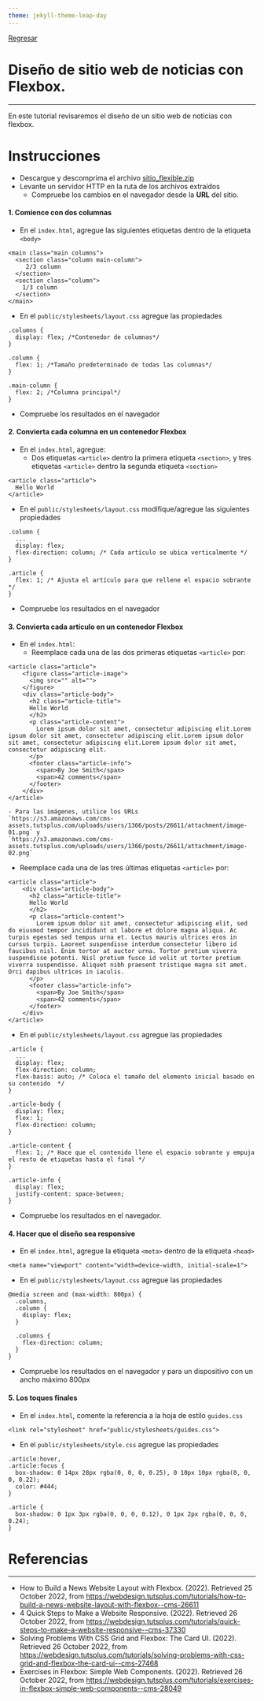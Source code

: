 ```yaml
---
theme: jekyll-theme-leap-day
---
```


[Regresar](/DAWM/)


Diseño de sitio web de noticias con Flexbox.
============================================

* * *

En este tutorial revisaremos el diseño de un sitio web de noticias con flexbox.


Instrucciones
===============

* Descargue y descomprima el archivo [sitio_flexible.zip](../ejercicios/sitio_flexible.zip)
* Levante un servidor HTTP en la ruta de los archivos extraídos
  + Compruebe los cambios en el navegador desde la **URL** del sitio.

#### 1. Comience con dos columnas

* En el `index.html`, agregue las siguientes etiquetas dentro de la etiqueta `<body>`

```
<main class="main columns">
  <section class="column main-column">
     2/3 column
  </section>
  <section class="column">
    1/3 column
  </section>
</main>
```

* En el `public/stylesheets/layout.css` agregue las propiedades

```
.columns {
  display: flex; /*Contenedor de columnas*/
}

.column {
  flex: 1; /*Tamaño predeterminado de todas las columnas*/
}

.main-column {
  flex: 2; /*Columna principal*/
}
```

* Compruebe los resultados en el navegador

#### 2. Convierta cada columna en un contenedor Flexbox


* En el `index.html`, agregue:
  + Dos etiquetas `<article>` dentro la primera etiqueta `<section>`, y tres etiquetas `<article>` dentro la segunda etiqueta `<section>`

```
<article class="article">
  Hello World
</article>
```


* En el `public/stylesheets/layout.css` modifique/agregue las siguientes propiedades

```
.column {
  ...
  display: flex;
  flex-direction: column; /* Cada artículo se ubica verticalmente */
}
 
.article {
  flex: 1; /* Ajusta el artículo para que rellene el espacio sobrante */
}
```

* Compruebe los resultados en el navegador


#### 3. Convierta cada artículo en un contenedor Flexbox 

* En el `index.html`:
  + Reemplace cada una de las dos primeras etiquetas `<article>` por:


```
<article class="article">
    <figure class="article-image">
      <img src="" alt="">
    </figure>
    <div class="article-body">
      <h2 class="article-title">
      Hello World
      </h2>
      <p class="article-content">
        Lorem ipsum dolor sit amet, consectetur adipiscing elit.Lorem ipsum dolor sit amet, consectetur adipiscing elit.Lorem ipsum dolor sit amet, consectetur adipiscing elit.Lorem ipsum dolor sit amet, consectetur adipiscing elit.
      </p>
      <footer class="article-info">
        <span>By Joe Smith</span>
        <span>42 comments</span>
      </footer>
    </div>
</article>
```

    - Para las imágenes, utilice los URLs 
    `https://s3.amazonaws.com/cms-assets.tutsplus.com/uploads/users/1366/posts/26611/attachment/image-01.png` y 
    `https://s3.amazonaws.com/cms-assets.tutsplus.com/uploads/users/1366/posts/26611/attachment/image-02.png`

  + Reemplace cada una de las tres últimas etiquetas `<article>` por:

```
<article class="article">
    <div class="article-body">
      <h2 class="article-title">
      Hello World
      </h2>
      <p class="article-content">
        Lorem ipsum dolor sit amet, consectetur adipiscing elit, sed do eiusmod tempor incididunt ut labore et dolore magna aliqua. Ac turpis egestas sed tempus urna et. Lectus mauris ultrices eros in cursus turpis. Laoreet suspendisse interdum consectetur libero id faucibus nisl. Enim tortor at auctor urna. Tortor pretium viverra suspendisse potenti. Nisl pretium fusce id velit ut tortor pretium viverra suspendisse. Aliquet nibh praesent tristique magna sit amet. Orci dapibus ultrices in iaculis. 
      </p>
      <footer class="article-info">
        <span>By Joe Smith</span>
        <span>42 comments</span>
      </footer>
    </div>
</article>
```   

* En el `public/stylesheets/layout.css` agregue las propiedades

```
.article {
  ...
  display: flex;
  flex-direction: column;
  flex-basis: auto; /* Coloca el tamaño del elemento inicial basado en su contenido  */
}
 
.article-body {
  display: flex;
  flex: 1;
  flex-direction: column;
}
 
.article-content {
  flex: 1; /* Hace que el contenido llene el espacio sobrante y empuja el resto de etiquetas hasta el final */
}

.article-info {
  display: flex;
  justify-content: space-between;
}
```

* Compruebe los resultados en el navegador.

#### 4. Hacer que el diseño sea responsive

* En el `index.html`, agregue la etiqueta `<meta>` dentro de la etiqueta `<head>`

```
<meta name="viewport" content="width=device-width, initial-scale=1">
```

* En el `public/stylesheets/layout.css` agregue las propiedades

```
@media screen and (max-width: 800px) {
  .columns,
  .column {
    display: flex;
  }

  .columns {
    flex-direction: column;
  }
}
```

* Compruebe los resultados en el navegador y para un dispositivo con un ancho máximo 800px

#### 5. Los toques finales

* En el `index.html`, comente la referencia a la hoja de estilo `guides.css`

```
<link rel="stylesheet" href="public/stylesheets/guides.css">
```


* En el `public/stylesheets/style.css` agregue las propiedades

```
.article:hover,
.article:focus {
  box-shadow: 0 14px 28px rgba(0, 0, 0, 0.25), 0 10px 10px rgba(0, 0, 0, 0.22);
  color: #444;
}

.article {
  box-shadow: 0 1px 3px rgba(0, 0, 0, 0.12), 0 1px 2px rgba(0, 0, 0, 0.24);
}
```


Referencias 
===========

* * *

* How to Build a News Website Layout with Flexbox. (2022). Retrieved 25 October 2022, from https://webdesign.tutsplus.com/tutorials/how-to-build-a-news-website-layout-with-flexbox--cms-26611
* 4 Quick Steps to Make a Website Responsive. (2022). Retrieved 26 October 2022, from https://webdesign.tutsplus.com/tutorials/quick-steps-to-make-a-website-responsive--cms-37330
* Solving Problems With CSS Grid and Flexbox: The Card UI. (2022). Retrieved 26 October 2022, from https://webdesign.tutsplus.com/tutorials/solving-problems-with-css-grid-and-flexbox-the-card-ui--cms-27468
* Exercises in Flexbox: Simple Web Components. (2022). Retrieved 26 October 2022, from https://webdesign.tutsplus.com/tutorials/exercises-in-flexbox-simple-web-components--cms-28049